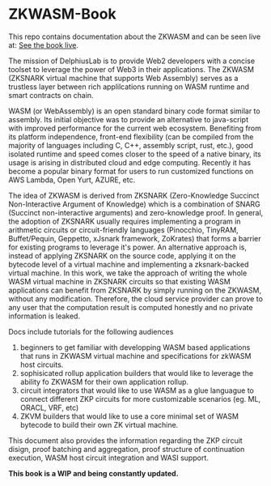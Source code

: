 # ZKWASM-Book

This repo contains documentation about the ZKWASM and can be seen live at: [See the book live](https://zkwasmdoc.gitbook.io/delphinus-zkwasm/).

The mission of DelphiusLab is to provide Web2 developers with a concise toolset to leverage the power of Web3 in their applications. The ZKWASM (ZKSNARK virtual machine that supports Web Assembly) serves as a trustless layer between rich applilcations running on WASM runtime and smart contracts on chain.

WASM (or WebAssembly) is an open standard binary code format similar to assembly. Its initial objective was to provide an alternative to java-script with improved performance for the current web ecosystem. Benefiting from its platform independence, front-end flexibility (can be compiled from the majority of languages including C, C++, assembly script, rust, etc.), good isolated runtime and speed comes closer to the speed of a native binary, its usage is arising in distributed cloud and edge computing. Recently it has become a popular binary format for users to run customized functions on AWS Lambda, Open Yurt, AZURE, etc.

The idea of ZKWASM is derived from ZKSNARK (Zero-Knowledge Succinct Non-Interactive Argument of Knowledge) which is a combination of SNARG (Succinct non-interactive arguments) and zero-knowledge proof. In general, the adoption of ZKSNARK usually requires implementing a program in arithmetic circuits or circuit-friendly languages (Pinocchio, TinyRAM, Buffet/Pequin, Geppetto, xJsnark framework, ZoKrates) that forms a barrier for existing programs to leverage it's power. An alternative approach is, instead of applying ZKSNARK on the source code, applying it on the bytecode level of a virtual machine and implementing a zksnark-backed virtual machine. In this work, we take the approach of writing the whole WASM virtual machine in ZKSNARK circuits so that existing WASM applications can benefit from ZKSNARK by simply running on the ZKWASM, without any modification. Therefore, the cloud service provider can prove to any user that the computation result is computed honestly and no private information is leaked.

Docs include tutorials for the following audiences

1. beginners to get familiar with developping WASM based applications that runs in ZKWASM virtual machine and specifications for zkWASM host circuits.
2. sophisicated rollup application builders that would like to leverage the ability fo ZKWASM for their own application rollup.
3. circuit integrators that would like to use WASM as a glue languague to connect different ZKP circuits for more customizable scenarios (eg. ML, ORACL, VRF, etc)
4. ZKVM builders that would like to use a core minimal set of WASM bytecode to build their own ZK virtual machine.

This document also provides the information regarding the ZKP circuit disign, proof batching and aggregation, proof structure of continuation execution, WASM host circuit integration and WASI support.


**This book is a WIP and being constantly updated.**

